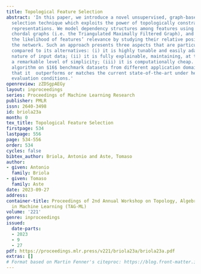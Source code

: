 ```yaml
---
title: Topological Feature Selection
abstract: 'In this paper, we introduce a novel unsupervised, graph-based filter feature
  selection technique which exploits the power of topologically constrained network
  representations. We model dependency structures among features using a family of
  chordal graphs (i.e. the Triangulated Maximally Filtered Graph), and we maximise
  the likelihood of features’ relevance by studying their relative position inside
  the network. Such an approach presents three aspects that are particularly satisfactory
  compared to its alternatives: (i) it is highly tunable and easily adaptable to the
  nature of input data; (ii) it is fully explainable, maintaining, at the same time,
  a remarkable level of simplicity; (iii) it is computationally cheap. We test our
  algorithm on $16$ benchmark datasets from different application domains showing
  that it  outperforms or matches the current state-of-the-art under heterogeneous
  evaluation conditions.'
openreview: zZDSgpAEGy
layout: inproceedings
series: Proceedings of Machine Learning Research
publisher: PMLR
issn: 2640-3498
id: briola23a
month: 0
tex_title: Topological Feature Selection
firstpage: 534
lastpage: 556
page: 534-556
order: 534
cycles: false
bibtex_author: Briola, Antonio and Aste, Tomaso
author:
- given: Antonio
  family: Briola
- given: Tomaso
  family: Aste
date: 2023-09-27
address: 
container-title: Proceedings of 2nd Annual Workshop on Topology, Algebra, and Geometry
  in Machine Learning (TAG-ML)
volume: '221'
genre: inproceedings
issued:
  date-parts:
  - 2023
  - 9
  - 27
pdf: https://proceedings.mlr.press/v221/briola23a/briola23a.pdf
extras: []
# Format based on Martin Fenner's citeproc: https://blog.front-matter.io/posts/citeproc-yaml-for-bibliographies/
---
```

